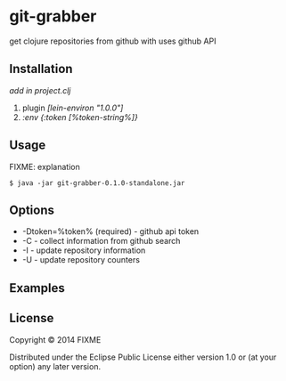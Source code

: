 # git-grabber

get clojure repositories from github with uses github API

## Installation

_add in project.clj_

1. plugin *[lein-environ "1.0.0"]*
2. *:env {:token [%token-string%]}*

## Usage

FIXME: explanation

    $ java -jar git-grabber-0.1.0-standalone.jar

## Options

* -Dtoken=%token% (required) - github api token
* -C                         - collect information from github search
* -I                         - update repository information
* -U                         - update repository counters

## Examples

## License

Copyright © 2014 FIXME

Distributed under the Eclipse Public License either version 1.0 or (at
your option) any later version.
